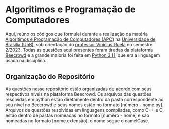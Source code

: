 # Algoritimos e Programação de Computadores
Aqui, reúno os códigos que formulei durante a realização da matéria [Algoritimos e Programação de Computadores (APC)](https://sigaa.unb.br/sigaa/public/componentes/busca_componentes.jsf) na [Universidade de Brasília (UnB)](https://www.unb.br/), sob orientação do [professor Vinícius Ruela](https://viniciusrpb.github.io/) no semestre 2/2023. Todas as questões aqui presentes foram tiradas da plataforma [Beecrowd](https://judge.beecrowd.com) e a grande maioria foi feita em [Python 3.11](https://www.python.org/downloads/release/python-3110/), que era a linguagem usada na disciplina.
## Organização do Repositório
As questões nesse repositório estão organizadas de acordo com seus respectivos níveis na plataforma Beecrowd. Os arquivos das questões resolvidas em python estão diretamente dentro da pasta correspondente ao seu nível no Beecrowd e seus nomes estão no formato [número - nome.py]. Arquivos de questões resolvidas em linguagens compiladas, como C++ e C, estão dentro de pastas nomeadas no formato [número - nome] e são nomeadas no formato [nome.extensão], o nome segue o camelCase.
